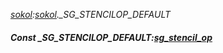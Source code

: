 _[sokol](../../modules/sokol/sokol-module.md):[sokol](../../modules/sokol/sokol-module.md).\_SG\_STENCILOP\_DEFAULT_
##### Const \_SG\_STENCILOP\_DEFAULT:[sg_stencil_op](../../modules/sokol/sokol-sg_stencil_op.md)
